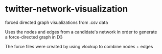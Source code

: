 # twitter-network-visualization
forced directed graph visualizations from .csv data


Uses the nodes and edges from a candidate's network in order to generate a force-directed graph in D3

The force files were created by using vlookup to combine nodes + edges 
